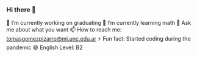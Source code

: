 ### Hi there 👋

🔭 I’m currently working on graduating
🌱 I’m currently learning math
💬 Ask me about what you want
📫 How to reach me: tomasgomezpizarro@mi.unc.edu.ar
⚡ Fun fact: Started coding during the pandemic
😄 English Level: B2
<!--
**tomasgomezpizarro/tomasgomezpizarro** is a ✨ _special_ ✨ repository because its `README.md` (this file) appears on your GitHub profile.

Here are some ideas to get you started:

- 🔭 I’m currently working on ...
- 🌱 I’m currently learning ...
- 👯 I’m looking to collaborate on ...
- 🤔 I’m looking for help with ...
- 💬 Ask me about ...
- 📫 How to reach me: ...
- 😄 Pronouns: ...
- ⚡ Fun fact: ...
-->
